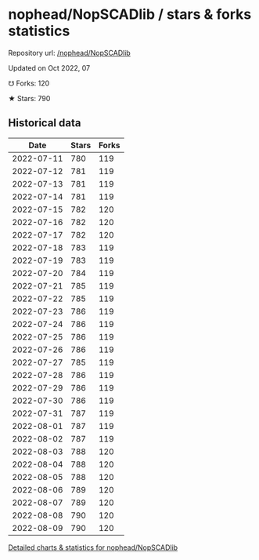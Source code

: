 # nophead/NopSCADlib / stars & forks statistics

Repository url: [/nophead/NopSCADlib](https://github.com/nophead/NopSCADlib)

Updated on Oct 2022, 07

☋ Forks: 120

★ Stars: 790

## Historical data
| Date | Stars | Forks |
|------|-------|-------|
| 2022-07-11 | 780 | 119 | 
| 2022-07-12 | 781 | 119 | 
| 2022-07-13 | 781 | 119 | 
| 2022-07-14 | 781 | 119 | 
| 2022-07-15 | 782 | 120 | 
| 2022-07-16 | 782 | 120 | 
| 2022-07-17 | 782 | 120 | 
| 2022-07-18 | 783 | 119 | 
| 2022-07-19 | 783 | 119 | 
| 2022-07-20 | 784 | 119 | 
| 2022-07-21 | 785 | 119 | 
| 2022-07-22 | 785 | 119 | 
| 2022-07-23 | 786 | 119 | 
| 2022-07-24 | 786 | 119 | 
| 2022-07-25 | 786 | 119 | 
| 2022-07-26 | 786 | 119 | 
| 2022-07-27 | 785 | 119 | 
| 2022-07-28 | 786 | 119 | 
| 2022-07-29 | 786 | 119 | 
| 2022-07-30 | 786 | 119 | 
| 2022-07-31 | 787 | 119 | 
| 2022-08-01 | 787 | 119 | 
| 2022-08-02 | 787 | 119 | 
| 2022-08-03 | 788 | 120 | 
| 2022-08-04 | 788 | 120 | 
| 2022-08-05 | 788 | 120 | 
| 2022-08-06 | 789 | 120 | 
| 2022-08-07 | 789 | 120 | 
| 2022-08-08 | 790 | 120 | 
| 2022-08-09 | 790 | 120 | 


[Detailed charts & statistics for nophead/NopSCADlib](https://reviewgithub.com/rep/nophead/NopSCADlib)
